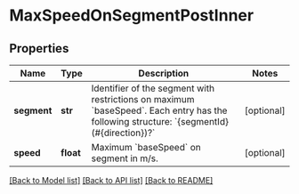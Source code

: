 # MaxSpeedOnSegmentPostInner

## Properties
Name | Type | Description | Notes
------------ | ------------- | ------------- | -------------
**segment** | **str** | Identifier of the segment with restrictions on maximum &#x60;baseSpeed&#x60;.  Each entry has the following structure: &#x60;{segmentId}(#{direction})?&#x60;  | [optional] 
**speed** | **float** | Maximum &#x60;baseSpeed&#x60; on segment in m/s.  | [optional] 

[[Back to Model list]](../README.md#documentation-for-models) [[Back to API list]](../README.md#documentation-for-api-endpoints) [[Back to README]](../README.md)

